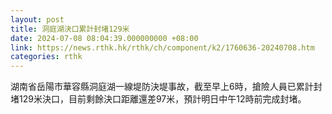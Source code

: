 ```yaml
---
layout: post
title: 洞庭湖決口累計封堵129米
date: 2024-07-08 08:04:39.000000000 +08:00
link: https://news.rthk.hk/rthk/ch/component/k2/1760636-20240708.htm
categories: rthk
---
```


湖南省岳陽市華容縣洞庭湖一線堤防決堤事故，截至早上6時，搶險人員已累計封堵129米決口，目前剩餘決口距離還差97米，預計明日中午12時前完成封堵。
